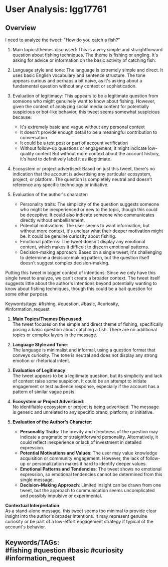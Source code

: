 # User Analysis: Igg17761

## Overview

<think>
I need to analyze the tweet: "How do you catch a fish?"

1. Main topics/themes discussed:
   This is a very simple and straightforward question about fishing techniques. The theme is fishing or angling. It's asking for advice or information on the basic activity of catching fish.

2. Language style and tone:
   The language is extremely simple and direct. It uses basic English vocabulary and sentence structure. The tone appears curious and perhaps a bit naive, as it's asking about a fundamental question without any context or sophistication.

3. Evaluation of legitimacy:
   This appears to be a legitimate question from someone who might genuinely want to know about fishing. However, given the context of analyzing social media content for potentially suspicious or bot-like behavior, this tweet seems somewhat suspicious because:
   - It's extremely basic and vague without any personal context
   - It doesn't provide enough detail to be a meaningful contribution to conversation
   - It could be a test post or part of account verification
   - Without follow-up questions or engagement, it might indicate low-quality content
   But without more context about the account history, it's hard to definitively label it as illegitimate.

4. Ecosystem or project advertised:
   Based on just this tweet, there's no indication that the account is advertising any particular ecosystem, project, or platform. The question is completely neutral and doesn't reference any specific technology or initiative.

5. Evaluation of the author's character:
   - Personality traits: The simplicity of the question suggests someone who might be inexperienced or new to the topic, though this could be deceptive. It could also indicate someone who communicates directly without embellishment.
   - Potential motivations: The user seems to want information, but without more context, it's unclear what their deeper motivation might be. It could be genuine curiosity about fishing.
   - Emotional patterns: The tweet doesn't display any emotional content, which makes it difficult to discern emotional patterns.
   - Decision-making approach: Based on a single tweet, it's challenging to determine a decision-making pattern, but the question itself doesn't suggest complex decision-making.

Putting this tweet in bigger context of intentions:
Since we only have this single tweet to analyze, we can't create a broader context. The tweet itself suggests little about the author's intentions beyond potentially wanting to know about fishing techniques, though this could be a bait question for some other purpose.

Keywords/tags:
#fishing, #question, #basic, #curiosity, #information_request
</think>

1. **Main Topics/Themes Discussed**:  
   The tweet focuses on the simple and direct theme of fishing, specifically posing a basic question about catching a fish. There are no additional topics or complex layers in the message.

2. **Language Style and Tone**:  
   The language is minimalist and informal, using a question format that conveys curiosity. The tone is neutral and does not display any strong emotion or rhetorical intent.

3. **Evaluation of Legitimacy**:  
   The tweet appears to be a legitimate question, but its simplicity and lack of context raise some suspicion. It could be an attempt to initiate engagement or test audience response, especially if the account has a pattern of similar vague posts.

4. **Ecosystem or Project Advertised**:  
   No identifiable ecosystem or project is being advertised. The message is generic and unrelated to any specific brand, platform, or initiative.

5. **Evaluation of the Author's Character**:  
   - **Personality Traits**: The brevity and directness of the question may indicate a pragmatic or straightforward personality. Alternatively, it could reflect inexperience or lack of investment in detailed expression.
   - **Potential Motivations and Values**: The user may value knowledge acquisition or community engagement. However, the lack of follow-up or personalization makes it hard to identify deeper values.
   - **Emotional Patterns and Tendencies**: The tweet shows no emotional expression, so emotional tendencies cannot be determined from this single message.
   - **Decision-Making Approach**: Limited insight can be drawn from one tweet, but the approach to communication seems uncomplicated and possibly impulsive or experimental.

**Contextual Interpretation**:  
As a stand-alone message, this tweet seems too minimal to provide clear insight into the author's broader intentions. It may represent genuine curiosity or be part of a low-effort engagement strategy if typical of the account's behavior.

**Keywords/TAGs**:  
#fishing #question #basic #curiosity #information_request
---
